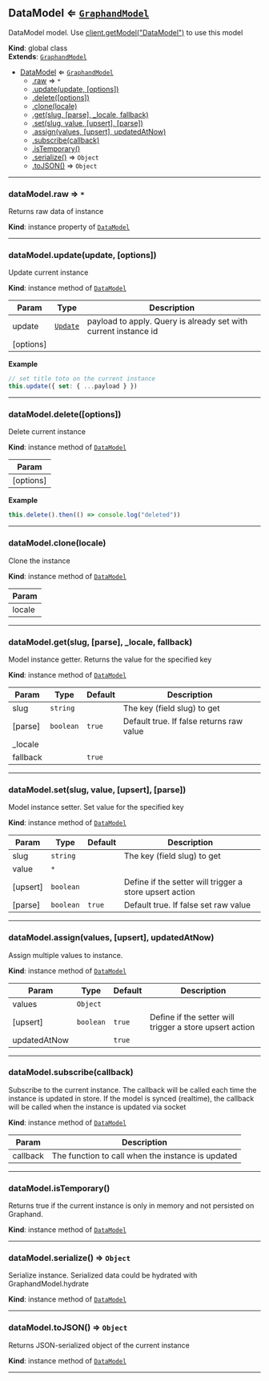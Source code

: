 <a name="DataModel"></a>

## DataModel ⇐ [<code>GraphandModel</code>](GraphandModel.md#GraphandModel)
DataModel model. Use [client.getModel("DataModel")](Client.md#Client+getModel) to use this model

**Kind**: global class  
**Extends**: [<code>GraphandModel</code>](GraphandModel.md#GraphandModel)  

* [DataModel](DataModel.md#DataModel) ⇐ [<code>GraphandModel</code>](GraphandModel.md#GraphandModel)
    * [.raw](GraphandModel.md#GraphandModel+raw) ⇒ <code>\*</code>
    * [.update(update, [options])](GraphandModel.md#GraphandModel+update)
    * [.delete([options])](GraphandModel.md#GraphandModel+delete)
    * [.clone(locale)](GraphandModel.md#GraphandModel+clone)
    * [.get(slug, [parse], _locale, fallback)](GraphandModel.md#GraphandModel+get)
    * [.set(slug, value, [upsert], [parse])](GraphandModel.md#GraphandModel+set)
    * [.assign(values, [upsert], updatedAtNow)](GraphandModel.md#GraphandModel+assign)
    * [.subscribe(callback)](GraphandModel.md#GraphandModel+subscribe)
    * [.isTemporary()](GraphandModel.md#GraphandModel+isTemporary)
    * [.serialize()](GraphandModel.md#GraphandModel+serialize) ⇒ <code>Object</code>
    * [.toJSON()](GraphandModel.md#GraphandModel+toJSON) ⇒ <code>Object</code>


* * *

<a name="GraphandModel+raw"></a>

### dataModel.raw ⇒ <code>\*</code>
Returns raw data of instance

**Kind**: instance property of [<code>DataModel</code>](DataModel.md#DataModel)  

* * *

<a name="GraphandModel+update"></a>

### dataModel.update(update, [options])
Update current instance

**Kind**: instance method of [<code>DataModel</code>](DataModel.md#DataModel)  

| Param | Type | Description |
| --- | --- | --- |
| update | [<code>Update</code>](#Update) | payload to apply. Query is already set with current instance id |
| [options] |  |  |

**Example**  
```js
// set title toto on the current instance
this.update({ set: { ...payload } })
```

* * *

<a name="GraphandModel+delete"></a>

### dataModel.delete([options])
Delete current instance

**Kind**: instance method of [<code>DataModel</code>](DataModel.md#DataModel)  

| Param |
| --- |
| [options] | 

**Example**  
```js
this.delete().then(() => console.log("deleted"))
```

* * *

<a name="GraphandModel+clone"></a>

### dataModel.clone(locale)
Clone the instance

**Kind**: instance method of [<code>DataModel</code>](DataModel.md#DataModel)  

| Param |
| --- |
| locale | 


* * *

<a name="GraphandModel+get"></a>

### dataModel.get(slug, [parse], _locale, fallback)
Model instance getter. Returns the value for the specified key

**Kind**: instance method of [<code>DataModel</code>](DataModel.md#DataModel)  

| Param | Type | Default | Description |
| --- | --- | --- | --- |
| slug | <code>string</code> |  | The key (field slug) to get |
| [parse] | <code>boolean</code> | <code>true</code> | Default true. If false returns raw value |
| _locale |  |  |  |
| fallback |  | <code>true</code> |  |


* * *

<a name="GraphandModel+set"></a>

### dataModel.set(slug, value, [upsert], [parse])
Model instance setter. Set value for the specified key

**Kind**: instance method of [<code>DataModel</code>](DataModel.md#DataModel)  

| Param | Type | Default | Description |
| --- | --- | --- | --- |
| slug | <code>string</code> |  | The key (field slug) to get |
| value | <code>\*</code> |  |  |
| [upsert] | <code>boolean</code> |  | Define if the setter will trigger a store upsert action |
| [parse] | <code>boolean</code> | <code>true</code> | Default true. If false set raw value |


* * *

<a name="GraphandModel+assign"></a>

### dataModel.assign(values, [upsert], updatedAtNow)
Assign multiple values to instance.

**Kind**: instance method of [<code>DataModel</code>](DataModel.md#DataModel)  

| Param | Type | Default | Description |
| --- | --- | --- | --- |
| values | <code>Object</code> |  |  |
| [upsert] | <code>boolean</code> | <code>true</code> | Define if the setter will trigger a store upsert action |
| updatedAtNow |  | <code>true</code> |  |


* * *

<a name="GraphandModel+subscribe"></a>

### dataModel.subscribe(callback)
Subscribe to the current instance. The callback will be called each time the instance is updated in store.
If the model is synced (realtime), the callback will be called when the instance is updated via socket

**Kind**: instance method of [<code>DataModel</code>](DataModel.md#DataModel)  

| Param | Description |
| --- | --- |
| callback | The function to call when the instance is updated |


* * *

<a name="GraphandModel+isTemporary"></a>

### dataModel.isTemporary()
Returns true if the current instance is only in memory and not persisted on Graphand.

**Kind**: instance method of [<code>DataModel</code>](DataModel.md#DataModel)  

* * *

<a name="GraphandModel+serialize"></a>

### dataModel.serialize() ⇒ <code>Object</code>
Serialize instance. Serialized data could be hydrated with GraphandModel.hydrate

**Kind**: instance method of [<code>DataModel</code>](DataModel.md#DataModel)  

* * *

<a name="GraphandModel+toJSON"></a>

### dataModel.toJSON() ⇒ <code>Object</code>
Returns JSON-serialized object of the current instance

**Kind**: instance method of [<code>DataModel</code>](DataModel.md#DataModel)  

* * *

